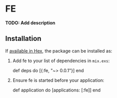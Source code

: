 # FE

**TODO: Add description**

## Installation

If [available in Hex](https://hex.pm/docs/publish), the package can be installed as:

  1. Add fe to your list of dependencies in `mix.exs`:

        def deps do
          [{:fe, "~> 0.0.1"}]
        end

  2. Ensure fe is started before your application:

        def application do
          [applications: [:fe]]
        end

